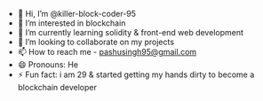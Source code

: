- 👋 Hi, I’m @killer-block-coder-95
- 👀 I’m interested in blockchain
- 🌱 I’m currently learning solidity & front-end web development
- 💞️ I’m looking to collaborate on my projects
- 📫 How to reach me - pashusingh95@gmail.com
- 😄 Pronouns: He
- ⚡ Fun fact: i am 29 & started getting my hands dirty to become a blockchain developer

<!---
killer-block-coder-95/killer-block-coder-95 is a ✨ special ✨ repository because its `README.md` (this file) appears on your GitHub profile.
You can click the Preview link to take a look at your changes.
--->
